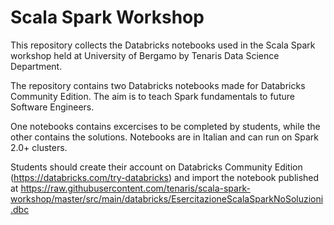 # Scala Spark Workshop
This repository collects the Databricks notebooks used in the Scala Spark workshop held at University of Bergamo
by Tenaris Data Science Department.

The repository contains two Databricks notebooks made for Databricks Community Edition. The aim is to teach Spark fundamentals to future Software Engineers.

One notebooks contains excercises to be completed by students, while the other contains the solutions. Notebooks are in Italian and can run on Spark 2.0+ clusters.

Students should create their account on Databricks Community Edition (https://databricks.com/try-databricks) and import the notebook published at https://raw.githubusercontent.com/tenaris/scala-spark-workshop/master/src/main/databricks/EsercitazioneScalaSparkNoSoluzioni.dbc
